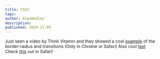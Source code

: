 ```yaml
---
title: CSS3
tags:
author: AlexHedley
description: 
published: 2010-11-09
---
```


Just seen a video by Think Vitamin and they showed a cool [example](http://neography.com/experiment/circles/solarsystem/) of the border-radius and transitions (Only in Chrome or Safari) Also cool [text](http://neography.com/journal/css-transforms-font-face-experiment/) Check [this](http://webkit.org/blog-files/3d-transforms/morphing-cubes.html) out in Safari!
